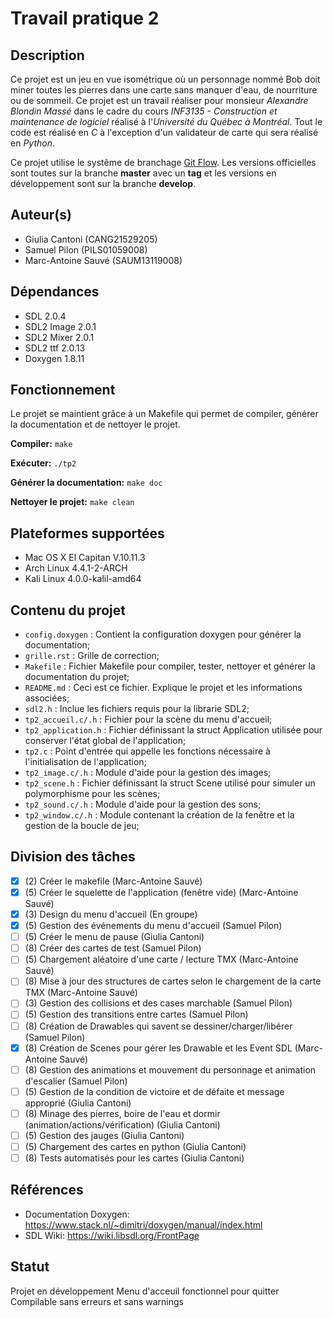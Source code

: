 # Travail pratique 2

## Description

Ce projet est un jeu en vue isométrique où un personnage nommé Bob doit miner toutes les pierres dans une carte sans manquer d'eau, de nourriture ou de sommeil. Ce projet est un travail réaliser pour monsieur *Alexandre Blondin Massé* dans le cadre du cours *INF3135 - Construction et maintenance de logiciel*  réalisé à l'*Université du Québec à Montréal*.
Tout le code est réalisé en *C* à l'exception d'un validateur de carte qui sera réalisé en *Python*.

Ce projet utilise le systême de branchage [Git Flow](http://nvie.com/posts/a-successful-git-branching-model/). Les versions officielles sont toutes sur la branche **master** avec un **tag** et les versions en développement sont sur la branche **develop**.

## Auteur(s)

- Giulia Cantoni (CANG21529205)
- Samuel Pilon (PILS01059008)
- Marc-Antoine Sauvé (SAUM13119008)

## Dépendances

- SDL 2.0.4
- SDL2 Image 2.0.1
- SDL2 Mixer 2.0.1
- SDL2 ttf 2.0.13
- Doxygen 1.8.11

## Fonctionnement

Le projet se maintient grâce à un Makefile qui permet de compiler, générer la documentation et de nettoyer le projet.

**Compiler:**
```make```

**Exécuter:**
```./tp2```

**Générer la documentation:**
```make doc```

**Nettoyer le projet:**
```make clean```

## Plateformes supportées

- Mac OS X El Capitan V.10.11.3
- Arch Linux 4.4.1-2-ARCH
- Kali Linux 4.0.0-kalil-amd64

## Contenu du projet

- `config.doxygen` : Contient la configuration doxygen pour générer la documentation;
- `grille.rst` : Grille de correction;
- `Makefile` : Fichier Makefile pour compiler, tester, nettoyer et générer la documentation du projet;
- `README.md` : Ceci est ce fichier. Explique le projet et les informations associées;
- `sdl2.h` : Inclue les fichiers requis pour la librarie SDL2;
- `tp2_accueil.c/.h` : Fichier pour la scène du menu d'accueil;
- `tp2_application.h` : Fichier définissant la struct Application utilisée pour conserver l'état global de l'application;
- `tp2.c` : Point d'entrée qui appelle les fonctions nécessaire à l'initialisation de l'application;
- `tp2_image.c/.h` : Module d'aide pour la gestion des images;
- `tp2_scene.h` : Fichier définissant la struct Scene utilisé pour simuler un polymorphisme pour les scènes;
- `tp2_sound.c/.h` : Module d'aide pour la gestion des sons;
- `tp2_window.c/.h` : Module contenant la création de la fenêtre et la gestion de la boucle de jeu;

## Division des tâches

- [X] (2) Créer le makefile (Marc-Antoine Sauvé)
- [X] (5) Créer le squelette de l'application (fenêtre vide) (Marc-Antoine Sauvé)
- [X] (3) Design du menu d'accueil (En groupe)
- [X] (5) Gestion des événements du menu d'accueil (Samuel Pilon)
- [ ] (5) Créer le menu de pause (Giulia Cantoni)
- [ ] (8) Créer des cartes de test (Samuel Pilon)
- [ ] (5) Chargement aléatoire d'une carte / lecture TMX (Marc-Antoine Sauvé)
- [ ] (8) Mise à jour des structures de cartes selon le chargement de la carte TMX (Marc-Antoine Sauvé)
- [ ] (3) Gestion des collisions et des cases marchable (Samuel Pilon)
- [ ] (5) Gestion des transitions entre cartes (Samuel Pilon)
- [ ] (8) Création de Drawables qui savent se dessiner/charger/libérer (Samuel Pilon)
- [X] (8) Création de Scenes pour gérer les Drawable et les Event SDL (Marc-Antoine Sauvé)
- [ ] (8) Gestion des animations et mouvement du personnage et animation d'escalier (Samuel Pilon)
- [ ] (5) Gestion de la condition de victoire et de défaite et message approprié (Giulia Cantoni)
- [ ] (8) Minage des pierres, boire de l'eau et dormir (animation/actions/vérification) (Giulia Cantoni)
- [ ] (5) Gestion des jauges (Giulia Cantoni)
- [ ] (5) Chargement des cartes en python (Giulia Cantoni)
- [ ] (8) Tests automatisés pour les cartes (Giulia Cantoni)

## Références

- Documentation Doxygen: https://www.stack.nl/~dimitri/doxygen/manual/index.html
- SDL Wiki: https://wiki.libsdl.org/FrontPage

## Statut

Projet en développement
Menu d'acceuil fonctionnel pour quitter
Compilable sans erreurs et sans warnings
